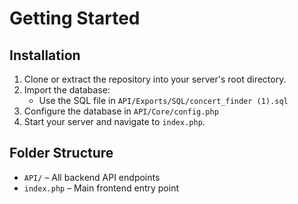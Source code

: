 # Getting Started

## Installation

1. Clone or extract the repository into your server's root directory.
2. Import the database:
   - Use the SQL file in `API/Exports/SQL/concert_finder (1).sql`
3. Configure the database in `API/Core/config.php`
4. Start your server and navigate to `index.php`.

## Folder Structure

- `API/` – All backend API endpoints
- `index.php` – Main frontend entry point
